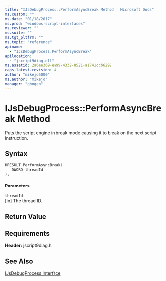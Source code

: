 ```yaml
---
title: "IJsDebugProcess::PerformAsyncBreak Method | Microsoft Docs"
ms.custom: ""
ms.date: "01/18/2017"
ms.prod: "windows-script-interfaces"
ms.reviewer: ""
ms.suite: ""
ms.tgt_pltfrm: ""
ms.topic: "reference"
apiname: 
  - "IJsDebugProcess.PerformAsyncBreak"
apilocation: 
  - "jscript9diag.dll"
ms.assetid: 2a6ee369-ea99-4332-8521-a1741ccb6292
caps.latest.revision: 4
author: "mikejo5000"
ms.author: "mikejo"
manager: "ghogen"
---
```

# IJsDebugProcess::PerformAsyncBreak Method
Puts the script engine in break mode causing it to break on the next script instruction.  
  
## Syntax  
  
```cpp
HRESULT PerformAsyncBreak(  
   DWORD threadId  
);  
```  
  
#### Parameters  
 `threadId`  
 [in] The thread ID.  
  
## Return Value  
  
## Requirements  
 **Header:** jscript9diag.h  
  
## See Also  
 [IJsDebugProcess Interface](../../winscript/reference/ijsdebugprocess-interface.md)